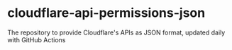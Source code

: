 # cloudflare-api-permissions-json
The repository to provide Cloudflare's APIs as JSON format, updated daily with GitHub Actions
